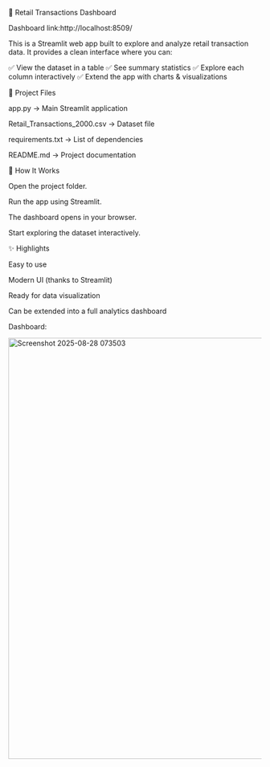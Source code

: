 🛒 Retail Transactions Dashboard

Dashboard link:http://localhost:8509/

This is a Streamlit web app built to explore and analyze retail transaction data.
It provides a clean interface where you can:

✅ View the dataset in a table
✅ See summary statistics
✅ Explore each column interactively
✅ Extend the app with charts & visualizations


📂 Project Files

app.py → Main Streamlit application

Retail_Transactions_2000.csv → Dataset file

requirements.txt → List of dependencies

README.md → Project documentation



🚀 How It Works

Open the project folder.

Run the app using Streamlit.

The dashboard opens in your browser.

Start exploring the dataset interactively.


✨ Highlights

Easy to use

Modern UI (thanks to Streamlit)

Ready for data visualization

Can be extended into a full analytics dashboard


Dashboard:

<img width="993" height="839" alt="Screenshot 2025-08-28 073503" src="https://github.com/user-attachments/assets/a28da63b-71ad-4f22-98c5-cdbe79a902c8" />
